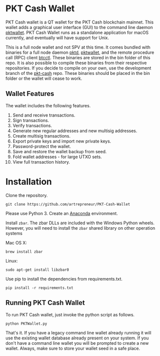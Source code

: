# PKT Cash Wallet
PKT Cash wallet is a QT wallet for the PKT Cash blockchain mainnet. This wallet adds a graphical user interface (GUI) to the command line daemon [pktwallet](https://github.com/pkt-cash/pktd/tree/master/pktwallet). PKT Cash Wallet runs as a standalone application for macOS currently, and eventually will have support for Unix. 

This is a full node wallet and not SPV at this time. It comes bundled with binaries for a full node daemon [pktd](https://github.com/pkt-cash/pktd/tree/develop), [pktwallet](https://github.com/pkt-cash/pktd/tree/develop/pktwallet), and the remote procedure call (RPC) client [btcctl](https://github.com/pkt-cash/pktd/tree/develop/cmd/btcctl). These binaries are stored in the bin folder of this repo. It is also possible to compile these binaries from their respective repositories. If you decide to compile on your own, use the development branch of the [pkt-cash](https://github.com/pkt-cash/pktd/tree/develop) repo. These binaries should be placed in the bin folder or the wallet will cease to work.     

## Wallet Features
The wallet includes the following features. 

1. Send and receive transactions.
2. Sign transactions.
3. Verify transactions.
4. Generate new regular addresses and new multisig addresses.
5. Create multisig transactions.
6. Export private keys and import new private keys.
7. Password-protect the wallet.
8. Save and restore the wallet backup from seed.
9. Fold wallet addresses - for large UTXO sets.
10. View full transaction history.

# Installation
Clone the repository.

```
git clone https://github.com/artrepreneur/PKT-Cash-Wallet
```

Please use Python 3. Create an [Anaconda](https://www.anaconda.com/products/individual) environment.

Install `zbar`. The zbar DLLs are included with the Windows Python wheels. However, you will need to install the `zbar` shared library on other operation systems

Mac OS X:

```
brew install zbar
```
Linux:

```
sudo apt-get install libzbar0
```

Use pip to install the dependencies from requirements.txt. 

```
pip install -r requirements.txt
```

## Running PKT Cash Wallet

To run PKT Cash wallet, just invoke the python script as follows. 

```
python PKTWallet.py
```

That's it. If you have a legacy command line wallet already running it will use the existing wallet database already present on your system. If you don't have a command line wallet you will be prompted to create a new wallet. Always, make sure to store your wallet seed in a safe place. 
